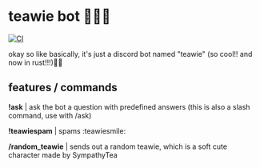 # teawie bot 🦀🦀🦀

[![CI](https://github.com/getchoo/teawieBot/actions/workflows/ci.yaml/badge.svg?event=push)](https://github.com/getchoo/teawieBot/actions/workflows/ci.yaml)

okay so like basically, it's just a discord bot named "teawie" (so cool!!
and now in rust!!!)🚀🚀

## features / commands

**!ask** | ask the bot a question with predefined answers
(this is also a slash command, use with /ask)

**!teawiespam** | spams :teawiesmile:

**/random_teawie** | sends out a random teawie, which is a soft cute character made
by SympathyTea
